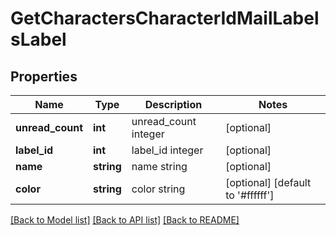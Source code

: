 # GetCharactersCharacterIdMailLabelsLabel

## Properties
Name | Type | Description | Notes
------------ | ------------- | ------------- | -------------
**unread_count** | **int** | unread_count integer | [optional] 
**label_id** | **int** | label_id integer | [optional] 
**name** | **string** | name string | [optional] 
**color** | **string** | color string | [optional] [default to '#ffffff']

[[Back to Model list]](../README.md#documentation-for-models) [[Back to API list]](../README.md#documentation-for-api-endpoints) [[Back to README]](../README.md)


